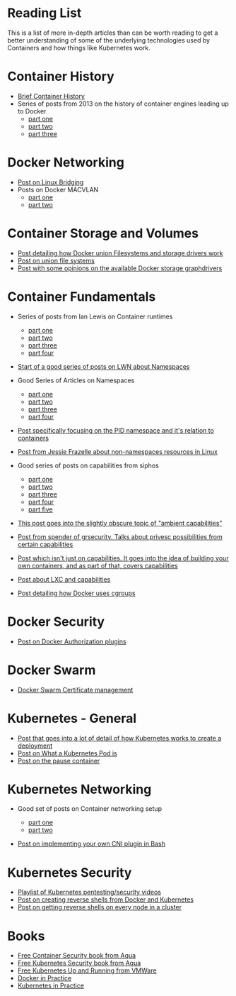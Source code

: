 # Reading List

This is a list of more in-depth articles than can be worth reading to get a better understanding of some of the underlying technologies used by Containers and how things like Kubernetes work.

# Container History

- [Brief Container History](https://blog.aquasec.com/a-brief-history-of-containers-from-1970s-chroot-to-docker-2016)
- Series of posts from 2013 on the history of container engines leading up to Docker
  - [part one](https://web.archive.org/web/20191011153644/http://www.cybera.ca/news-and-events/tech-radar/contain-your-enthusiasm-part-one-a-history-of-operating-system-containers/)
  - [part two](https://web.archive.org/web/20191011151348/https://www.cybera.ca/news-and-events/tech-radar/contain-your-enthusiasm-part-two-jails-zones-openvz-and-lxc/)
  - [part three](https://web.archive.org/web/20191011153243/http://www.cybera.ca/news-and-events/tech-radar/contain-your-enthusiasm-part-three-docker/ )

# Docker Networking

- [Post on Linux Bridging](https://www.thegeekstuff.com/2017/06/brctl-bridge/)
- Posts on Docker MACVLAN
  - [part one](https://web.archive.org/web/20190217173244/https://hicu.be/docker-networking-macvlan-vlan-configuration) 
  - [part two](https://web.archive.org/web/20190130130707/hicu.be/bridge-vs-macvlan)

# Container Storage and Volumes

- [Post detailing how Docker union Filesystems and storage drivers work](https://integratedcode.us/2016/08/30/storage-drivers-in-docker-a-deep-dive/)
- [Post on union file systems](https://www.terriblecode.com/blog/how-docker-images-work-union-file-systems-for-dummies/)
- [Post with some opinions on the available Docker storage graphdrivers](https://blog.jessfraz.com/post/the-brutally-honest-guide-to-docker-graphdrivers/)

# Container Fundamentals

- Series of posts from Ian Lewis on Container runtimes
  - [part one](https://www.ianlewis.org/en/container-runtimes-part-1-introduction-container-r)
  - [part two](https://www.ianlewis.org/en/container-runtimes-part-2-anatomy-low-level-contai)
  - [part three](https://www.ianlewis.org/en/container-runtimes-part-3-high-level-runtimes)
  - [part four](https://www.ianlewis.org/en/container-runtimes-part-4-kubernetes-container-run)

- [Start of a good series of posts on LWN about Namespaces](https://lwn.net/Articles/531114/)

- Good Series of Articles on Namespaces
  - [part one](http://ifeanyi.co/posts/linux-namespaces-part-1/)
  - [part two](http://ifeanyi.co/posts/linux-namespaces-part-2/)
  - [part three](http://ifeanyi.co/posts/linux-namespaces-part-3/)
  - [part four](http://ifeanyi.co/posts/linux-namespaces-part-4/)

- [Post specifically focusing on the PID namespace and it's relation to containers](https://hackernoon.com/the-curious-case-of-pid-namespaces-1ce86b6bc900)

- [Post from Jessie Frazelle about non-namespaces resources in Linux](https://blog.jessfraz.com/post/two-objects-not-namespaced-linux-kernel/)

- Good series of posts on capabilities from siphos
  - [part one](http://blog.siphos.be/2013/05/capabilities-a-short-intro/)
  - [part two](http://blog.siphos.be/2013/05/restricting-and-granting-capabilities/)
  - [part three](http://blog.siphos.be/2013/05/overview-of-linux-capabilities-part-1/)
  - [part four](http://blog.siphos.be/2013/05/overview-of-linux-capabilities-part-2/)
  - [part five](http://blog.siphos.be/2013/05/overview-of-linux-capabilities-part-3/)

- [This post goes into the slightly obscure topic of "ambient capabilities"](https://s3hh.wordpress.com/2015/07/25/ambient-capabilities/)
- [Post from spender of grsecurity.  Talks about privesc possibilities from certain capabilities](https://forums.grsecurity.net/viewtopic.php?f=7&t=2522&sid=c6fbcf62fd5d3472562540a7e608ce4e#p10271)
- [Post which isn't just on capabilities.  It goes into the idea of building your own containers, and as part of that, covers capabilities](https://blog.lizzie.io/linux-containers-in-500-loc.html)
- [Post about LXC and capabilities](https://blog.iwakd.de/lxc-cap_sys_admin-jessie)
- [Post detailing how Docker uses cgroups](https://shekhargulati.com/2019/01/03/how-docker-uses-cgroups-to-set-resource-limits/)


# Docker Security

- [Post on Docker Authorization plugins](https://blog.aquasec.com/docker-1.10-security-features-part-2-authorization-plug-in)


# Docker Swarm

- [Docker Swarm Certificate management](https://docs.docker.com/engine/swarm/how-swarm-mode-works/pki/)


# Kubernetes - General

- [Post that goes into a lot of detail of how Kubernetes works to create a deployment](https://github.com/jamiehannaford/what-happens-when-k8s)
- [Post on What a Kubernetes Pod is](https://www.ianlewis.org/en/what-are-kubernetes-pods-anyway)
- [Post on the pause container](https://www.ianlewis.org/en/almighty-pause-container)

# Kubernetes Networking

- Good set of posts on Container networking setup
  - [part one](https://itnext.io/an-illustrated-guide-to-kubernetes-networking-part-1-d1ede3322727)
  - [part two](https://itnext.io/an-illustrated-guide-to-kubernetes-networking-part-2-13fdc6c4e24c)

- [Post on implementing your own CNI plugin in Bash](https://www.altoros.com/blog/kubernetes-networking-writing-your-own-simple-cni-plug-in-with-bash/)

# Kubernetes Security

- [Playlist of Kubernetes pentesting/security videos](https://www.youtube.com/playlist?list=PLKDRii1YwXnLmd8ngltnf9Kzvbja3DJWx)
- [Post on creating reverse shells from Docker and Kubernetes](https://raesene.github.io/blog/2019/08/09/docker-reverse-shells/)
- [Post on getting reverse shells on every node in a cluster](https://raesene.github.io/blog/2019/08/10/making-it-rain-shells-in-Kubernetes/)


# Books 

- [Free Container Security book from Aqua](https://info.aquasec.com/container-security-book)
- [Free Kubernetes Security book from Aqua](https://info.aquasec.com/kubernetes-security)
- [Free Kubernetes Up and Running from VMWare](https://k8s.vmware.com/kubernetes-up-and-running/)
- [Docker in Practice](https://www.manning.com/books/docker-in-practice-second-edition)
- [Kubernetes in Practice](https://www.manning.com/books/kubernetes-in-action-second-edition)
